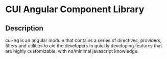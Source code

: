 # CUI Angular Component Library

## Description
cui-ng is an angular module that contains a series of directives, providers, filters and utilities to aid the developers in quickly developing features that are highly customizable, with no/minimal javascript knowledge.
